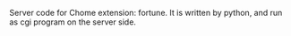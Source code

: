 Server code for Chome extension: fortune. It is written by python, and run as cgi program on the server side.
